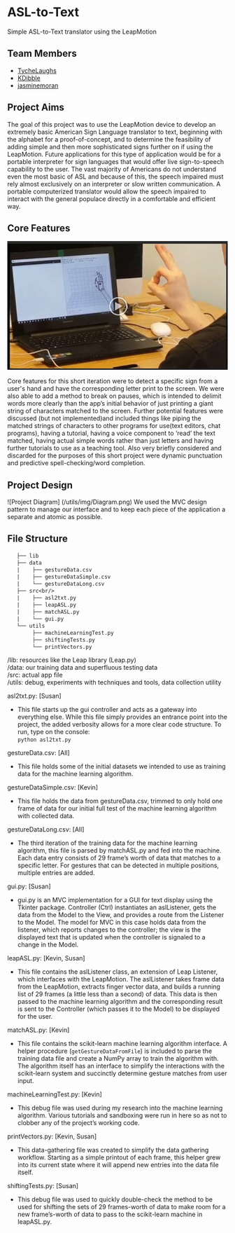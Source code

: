 # ASL-to-Text
Simple ASL-to-Text translator using the LeapMotion

## Team Members
+ [TycheLaughs](http://github.com/TycheLaughs)
+ [KDibble](http://github.com/KDibble)
+ [jasminemoran](http://github.com/jasminemoran)

## Project Aims
The goal of this project was to use the LeapMotion device to develop an extremely basic American Sign Language translator to text, beginning with the alphabet for a proof-of-concept, and to determine the feasibility of adding simple and then more sophisticated signs further on if using the LeapMotion.  Future applications for this type of application would be for a portable interpreter for sign languages that would offer live sign-to-speech capability to the user. The vast majority of Americans do not understand even the most basic of ASL and because of this, the speech impaired must rely almost exclusively on an interpreter or slow written communication. A portable computerized translator would allow the speech impaired to interact with the general populace directly in a comfortable and efficient way.


## Core Features
[![Demo Video](/utils/img/asl2txt.png)](https://drive.google.com/file/d/0B0DhBKfxZvDISU1EU3RKd2lxMWc/view?usp=drivesdk)

Core features for this short iteration were to detect a specific sign from a user's hand and have the corresponding letter print to the screen. We were also able to add a method to break on pauses, which is intended to delimit words more clearly than the app’s initial behavior of just printing a giant string of characters matched to the screen. Further potential features were discussed (but not implemented)and included things like piping the matched strings of characters to other programs for use(text editors, chat programs), having a tutorial, having a voice component to ‘read’ the text matched, having actual simple words rather than just letters and having further tutorials to use as a teaching tool. Also very briefly considered and discarded for the purposes of this short project were dynamic punctuation and predictive spell-checking/word completion.

## Project Design
![Project Diagram] (/utils/img/Diagram.png)
     We used the MVC design pattern to manage our interface and to keep each
piece of the application a separate and atomic as possible.

## File Structure
```ASL-to-Text
   ├── lib
   ├── data
   |    ├── gestureData.csv
   |    ├── gestureDataSimple.csv
   |    └── gestureDataLong.csv
   ├── src<br/>
   |    ├── asl2txt.py
   |    ├── leapASL.py
   |    ├── matchASL.py
   |    └── gui.py
   └── utils
        ├── machineLearningTest.py
        ├── shiftingTests.py
        └── printVectors.py
```

/lib: resources like the Leap library (Leap.py)<br/>
/data: our training data and superfluous testing data<br/>
/src: actual app file<br/>
/utils: debug, experiments with techniques and tools, data collection utility<br/>

asl2txt.py: [Susan]
- This file starts up the gui controller and acts as a gateway into everything else. While this file simply provides an entrance point into the project, the added verbosity allows for a more clear code structure. To run, type on the console:<br/>
            `python asl2txt.py`

gestureData.csv: [All]
- This file holds some of the initial datasets we intended to use as training data for the machine learning algorithm.

gestureDataSimple.csv: [Kevin]
- This file holds the data from gestureData.csv, trimmed to only hold one frame of data for our initial full test of the machine learning algorithm with collected data.

gestureDataLong.csv: [All]
- The third iteration of the training data for the machine learning algorithm, this file is parsed by matchASL.py and fed into the machine. Each data entry consists of 29 frame’s worth of data that matches to a specific letter. For gestures that can be detected in multiple positions, multiple entries are added.

gui.py: [Susan]
- gui.py is an MVC implementation for a GUI for text display using the Tkinter package. Controller (Ctrl) instantiates an aslListener, gets the data from the Model to the View, and provides a route from the Listener to the Model. The model for MVC in this case holds data from the listener, which reports changes to the controller; the view is the displayed text that is updated when the controller is signaled to a change in the Model.

leapASL.py: [Kevin, Susan]
- This file contains the aslListener class, an extension of Leap Listener, which interfaces with the LeapMotion. The aslListener takes frame data from the LeapMotion, extracts finger vector data, and builds a running list of 29 frames (a little less than a second) of data. This data is then passed to the machine learning algorithm and the corresponding result is sent to the Controller (which passes it to the Model) to be displayed for the user.

matchASL.py: [Kevin]
- This file contains the scikit-learn machine learning algorithm interface. A helper procedure (`getGestureDataFromFile`) is included to parse the training data file and create a NumPy array to train the algorithm with. The algorithm itself has an interface to simplify the interactions with the scikit-learn system and succinctly determine gesture matches from user input.

machineLearningTest.py: [Kevin]
- This debug file was used during my research into the machine learning algorithm. Various tutorials and sandboxing were run in here so as not to clobber any of the project’s working code.

printVectors.py: [Kevin, Susan]
- This data-gathering file was created to simplify the data gathering workflow. Starting as a simple printout of each frame, this helper grew into its current state where it will append new entries into the data file itself.

shiftingTests.py: [Susan]
- This debug file was used to quickly double-check the method to be used for shifting the sets of 29 frames-worth of data to make room for a new frame’s-worth of data to pass to the scikit-learn machine in leapASL.py.
